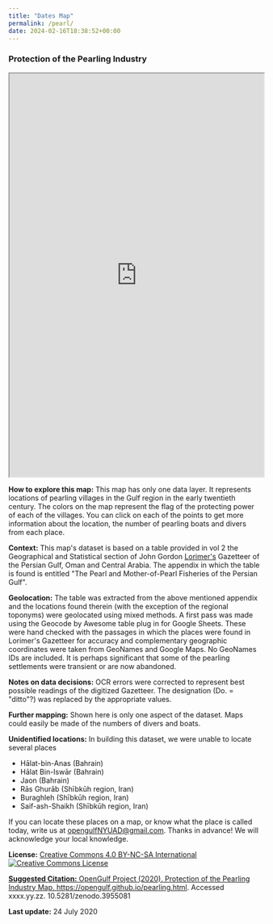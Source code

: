 ```yaml
---
title: "Dates Map"
permalink: /pearl/
date: 2024-02-16T18:38:52+00:00
---
```


### Protection of the Pearling Industry

<iframe src="https://opengulf.github.io/webapps/Pearlprotection/index.html#6/28.516/52.077" width="100%" height="800"></iframe>


**How to explore this map:** This map has only one data layer. It represents locations of pearling villages in the Gulf region in the early twentieth century. The colors on the map represent the flag of the protecting power of each of the villages. You can click on each of the points to get more information about the location, the number of pearling boats and divers from each place.


**Context:** This map's dataset is based on a table provided in vol 2 the Geographical and Statistical section of John Gordon [Lorimer's](https://en.wikipedia.org/wiki/Gazetteer_of_the_Persian_Gulf,_Oman_and_Central_Arabia) Gazetteer of the Persian Gulf, Oman and Central Arabia. The appendix in which the table is found is entitled "The Pearl and Mother-of-Pearl Fisheries of the Persian Gulf".



**Geolocation:** The table was extracted from the above mentioned appendix and the locations found therein (with the exception of the regional toponyms) were geolocated using mixed methods. A first pass was made using the Geocode by Awesome table plug in for Google Sheets. These were hand checked with the passages in which the places were found in Lorimer's Gazetteer for accuracy and complementary geographic coordinates were taken from GeoNames and Google Maps. No GeoNames IDs are included. It is perhaps significant that some of the pearling settlements were transient or are now abandoned.


**Notes on data decisions:** OCR errors were corrected to represent best possible readings of the digitized Gazetteer. The designation (Do. = "ditto"?) was replaced by the appropriate values.  


**Further mapping:** Shown here is only one aspect of the dataset.  Maps could easily be made of the numbers of divers and boats.


**Unidentified locations:** In building this dataset, we were unable to locate several places

- Hālat-bin-Anas (Bahrain)
- Hālat Bin-Iswār (Bahrain)
- Jaon (Bahrain)
- Rās Ghurāb (Shībkūh region, Iran)
- Buraghleh (Shībkūh region, Iran)
- Saif-ash-Shaikh (Shībkūh region, Iran)

If you can locate these places on a map, or know what the place is called today, write us at opengulfNYUAD@gmail.com. Thanks in advance! We will acknowledge your local knowledge.



**License:** <a href="https://creativecommons.org/licenses/by-nc-sa/4.0/" class="link">Creative Commons 4.0 BY-NC-SA International</a> <br>
	<a rel="license" href="http://creativecommons.org/licenses/by-nc-sa/4.0/"><img alt="Creative Commons License" style="border-width:0" 
	src="https://i.creativecommons.org/l/by-nc-sa/4.0/88x31.png" />


**Suggested Citation:** OpenGulf Project (2020). Protection of the Pearling Industry Map. https://opengulf.github.io/pearling.html. Accessed xxxx.yy.zz. 10.5281/zenodo.3955081

**Last update:** 24 July 2020

